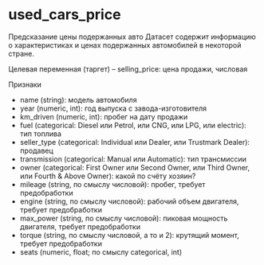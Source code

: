# used_cars_price
Предсказание цены подержанных авто
Датасет содержит информацию о характеристиках и ценах подержанных автомобилей в некоторой стране.

Целевая переменная (таргет) – selling_price: цена продажи, числовая

Признаки
- name (string): модель автомобиля
- year (numeric, int): год выпуска с завода-изготовителя
- km_driven (numeric, int): пробег на дату продажи
- fuel (categorical: Diesel или Petrol, или CNG, или LPG, или electric): тип топлива
- seller_type (categorical: Individual или Dealer, или Trustmark Dealer): продавец
- transmission (categorical: Manual или Automatic): тип трансмиссии
- owner (categorical: First Owner или Second Owner, или Third Owner, или Fourth & Above Owner): какой по счёту хозяин?
- mileage (string, по смыслу числовой): пробег, требует предобработки
- engine (string, по смыслу числовой): рабочий объем двигателя, требует предобработки
- max_power (string, по смыслу числовой): пиковая мощность двигателя, требует предобработки
- torque (string, по смыслу числовой, а то и 2): крутящий момент, требует предобработки
- seats (numeric, float; по смыслу categorical, int)

